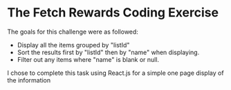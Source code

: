# The Fetch Rewards Coding Exercise

The goals for this challenge were as followed:
  - Display all the items grouped by "listId"
  - Sort the results first by "listId" then by "name" when displaying.
  - Filter out any items where "name" is blank or null.

I chose to complete this task using React.js for a simple one page display of the information
